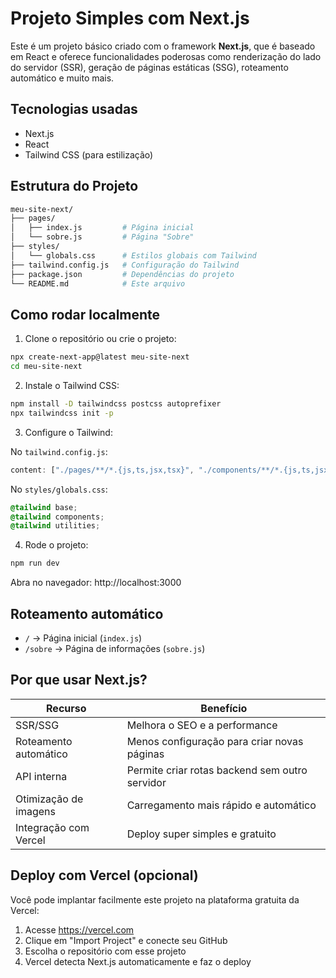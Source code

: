 # Projeto Simples com Next.js

Este é um projeto básico criado com o framework **Next.js**, que é baseado em React e oferece funcionalidades poderosas como renderização do lado do servidor (SSR), geração de páginas estáticas (SSG), roteamento automático e muito mais.

##  Tecnologias usadas

- Next.js
- React
- Tailwind CSS (para estilização)

##  Estrutura do Projeto
```bash
meu-site-next/
├── pages/
│   ├── index.js         # Página inicial
│   └── sobre.js         # Página "Sobre"
├── styles/
│   └── globals.css      # Estilos globais com Tailwind
├── tailwind.config.js   # Configuração do Tailwind
├── package.json         # Dependências do projeto
└── README.md            # Este arquivo
```

##  Como rodar localmente

1. Clone o repositório ou crie o projeto:

```bash
npx create-next-app@latest meu-site-next
cd meu-site-next
```

2. Instale o Tailwind CSS:

```bash
npm install -D tailwindcss postcss autoprefixer
npx tailwindcss init -p
```

3. Configure o Tailwind:

No `tailwind.config.js`:

```js
content: ["./pages/**/*.{js,ts,jsx,tsx}", "./components/**/*.{js,ts,jsx,tsx}"]
```

No `styles/globals.css`:

```css
@tailwind base;
@tailwind components;
@tailwind utilities;
```

4. Rode o projeto:

```bash
npm run dev
```

Abra no navegador: http://localhost:3000

##  Roteamento automático

- `/` → Página inicial (`index.js`)
- `/sobre` → Página de informações (`sobre.js`)

##  Por que usar Next.js?

| Recurso            | Benefício                                              |
|--------------------|--------------------------------------------------------|
| SSR/SSG            | Melhora o SEO e a performance                          |
| Roteamento automático | Menos configuração para criar novas páginas       |
| API interna        | Permite criar rotas backend sem outro servidor         |
| Otimização de imagens | Carregamento mais rápido e automático               |
| Integração com Vercel | Deploy super simples e gratuito                     |

##  Deploy com Vercel (opcional)

Você pode implantar facilmente este projeto na plataforma gratuita da Vercel:

1. Acesse https://vercel.com
2. Clique em "Import Project" e conecte seu GitHub
3. Escolha o repositório com esse projeto
4. Vercel detecta Next.js automaticamente e faz o deploy

